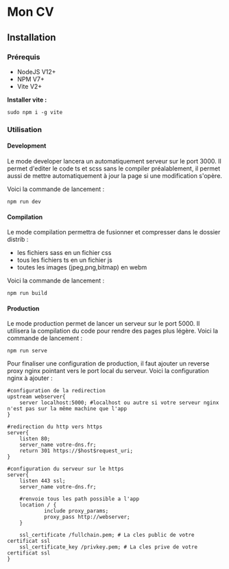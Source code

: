 # Mon CV
## Installation
### Prérequis
* NodeJS V12+
* NPM V7+
* Vite V2+

**Installer vite :**
```shell
sudo npm i -g vite
```
### Utilisation

#### Development
Le mode developer lancera un automatiquement serveur sur le port 3000. 
Il permet d'editer le code ts et scss sans le compiler préalablement, il permet aussi de mettre automatiquement 
à jour la page si une modification s'opère.

Voici la commande de lancement :
```shell
npm run dev
```

#### Compilation
Le mode compilation permettra de fusionner et compresser dans le dossier distrib :
* les fichiers sass en un fichier css
* tous les fichiers ts en un fichier js
* toutes les images (jpeg,png,bitmap) en webm

Voici la commande de lancement :
```shell
npm run build
```

#### Production
Le mode production permet de lancer un serveur sur le port 5000. 
Il utilisera la compilation du code pour rendre des pages plus légère.
Voici la commande de lancement :

```shell
npm run serve
```
Pour finaliser une configuration de production, il faut ajouter un reverse proxy nginx pointant vers le port local du serveur.
Voici la configuration nginx à ajouter :
```nginx
#configuration de la redirection
upstream webserver{
    server localhost:5000; #localhost ou autre si votre serveur nginx n'est pas sur la même machine que l'app
}

#redirection du http vers https
server{
    listen 80;
    server_name votre-dns.fr;
    return 301 https://$host$request_uri;
}

#configuration du serveur sur le https
server{
    listen 443 ssl;
    server_name votre-dns.fr;
    
    #renvoie tous les path possible a l'app
    location / {
            include proxy_params;
            proxy_pass http://webserver;
    }

    ssl_certificate /fullchain.pem; # La cles public de votre certificat ssl
    ssl_certificate_key /privkey.pem; # La cles prive de votre certificat ssl
}
```
